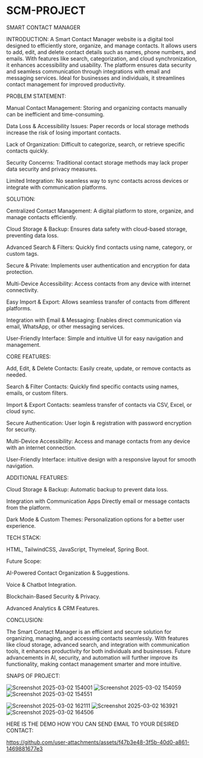 # SCM-PROJECT
SMART CONTACT MANAGER

INTRODUCTION:
     A Smart Contact Manager website is a digital tool designed to efficiently store, organize, and manage contacts. It allows users to add, edit, and delete contact details such as names, phone numbers, and emails.      With features like search, categorization, and cloud synchronization, it enhances accessibility and usability. The platform ensures data security and seamless communication through integrations with email and        messaging services. Ideal for businesses and individuals, it streamlines contact management for improved productivity.

 PROBLEM STATEMENT:
   
   Manual Contact Management: Storing and organizing contacts manually can be inefficient and time-consuming.

  Data Loss & Accessibility Issues: Paper records or local storage methods increase the risk of losing important contacts.

  Lack of Organization: Difficult to categorize, search, or retrieve specific contacts quickly.

  Security Concerns: Traditional contact storage methods may lack proper data security and privacy measures.

  Limited Integration: No seamless way to sync contacts across devices or integrate with communication platforms.

SOLUTION:

Centralized Contact Management: A digital platform to store, organize, and manage contacts efficiently.

Cloud Storage & Backup: Ensures data safety with cloud-based storage, preventing data loss.

Advanced Search & Filters: Quickly find contacts using name, category, or custom tags.

Secure & Private: Implements user authentication and encryption for data protection.

Multi-Device Accessibility: Access contacts from any device with internet connectivity.

Easy Import & Export: Allows seamless transfer of contacts from different platforms.

Integration with Email & Messaging: Enables direct communication via email, WhatsApp, or other messaging services.

User-Friendly Interface: Simple and intuitive UI for easy navigation and management.

CORE FEATURES:

Add, Edit, & Delete Contacts: Easily create, update, or remove contacts as needed.

Search & Filter Contacts: Quickly find specific contacts using names, emails, or custom filters.

Import & Export Contacts: seamless transfer of contacts via CSV, Excel, or cloud sync.

Secure Authentication: User login & registration with password encryption for security.

Multi-Device Accessibility: Access and manage contacts from any device with an internet connection.

User-Friendly Interface: intuitive design with a responsive layout for smooth navigation.

ADDITIONAL FEATURES:

Cloud Storage & Backup: Automatic backup to prevent data loss.

Integration with Communication Apps Directly email or message contacts from the platform.

Dark Mode & Custom Themes: Personalization options for a better user experience.

TECH STACK:

HTML, 
TailwindCSS,
JavaScript,
Thymeleaf,
Spring Boot.

Future Scope:

AI-Powered Contact Organization & Suggestions.

Voice & Chatbot Integration.

Blockchain-Based Security & Privacy.

Advanced Analytics & CRM Features.



CONCLUSION:

The Smart Contact Manager is an efficient and secure solution for organizing, managing, and accessing contacts seamlessly. With features like cloud storage, advanced search, and integration with communication tools, it enhances productivity for both individuals and businesses. Future advancements in AI, security, and automation will further improve its functionality, making contact management smarter and more intuitive.

SNAPS OF PROJECT:


![Screenshot 2025-03-02 154001](https://github.com/user-attachments/assets/f3f15fd0-b1c9-4734-a7f9-dcb13a4a283e) 
![Screenshot 2025-03-02 154059](https://github.com/user-attachments/assets/eba575ce-0eb5-4a98-bf0a-b1c8f4a50d4a)
![Screenshot 2025-03-02 154551](https://github.com/user-attachments/assets/6cf4823c-8b46-48a1-9c93-89bcca70d26c)

![Screenshot 2025-03-02 162111](https://github.com/user-attachments/assets/2c20bbe6-261c-4194-a132-29e746cd0059)
![Screenshot 2025-03-02 163921](https://github.com/user-attachments/assets/93321922-7999-4d4a-8b0a-f2bc1e4a1dcd)
![Screenshot 2025-03-02 164506](https://github.com/user-attachments/assets/3b39ec62-e1cf-4127-8f07-82fca851e529)

HERE IS THE DEMO HOW YOU CAN SEND EMAIL TO YOUR DESIRED CONTACT:



https://github.com/user-attachments/assets/f47b3e48-3f5b-40d0-a861-1469881677e3


